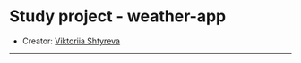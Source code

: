 # Study project - weather-app

* Creator: [Viktoriia Shtyreva](https://github.com/VictoriiaShtyreva)
_____
